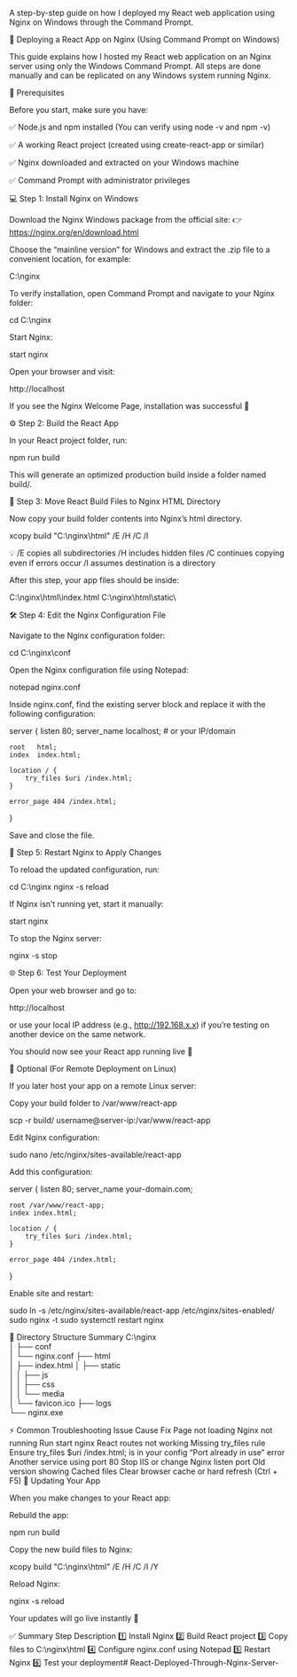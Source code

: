 A step-by-step guide on how I deployed my React web application using Nginx on Windows through the Command Prompt.

🚀 Deploying a React App on Nginx (Using Command Prompt on Windows)

This guide explains how I hosted my React web application on an Nginx server using only the Windows Command Prompt.
All steps are done manually and can be replicated on any Windows system running Nginx.

🧩 Prerequisites

Before you start, make sure you have:

✅ Node.js and npm installed
(You can verify using node -v and npm -v)

✅ A working React project (created using create-react-app or similar)

✅ Nginx downloaded and extracted on your Windows machine

✅ Command Prompt with administrator privileges

💻 Step 1: Install Nginx on Windows

Download the Nginx Windows package from the official site:
👉 https://nginx.org/en/download.html

Choose the “mainline version” for Windows and extract the .zip file to a convenient location, for example:

C:\nginx


To verify installation, open Command Prompt and navigate to your Nginx folder:

cd C:\nginx


Start Nginx:

start nginx


Open your browser and visit:

http://localhost


If you see the Nginx Welcome Page, installation was successful 🎉

⚙️ Step 2: Build the React App

In your React project folder, run:

npm run build


This will generate an optimized production build inside a folder named build/.

📂 Step 3: Move React Build Files to Nginx HTML Directory

Now copy your build folder contents into Nginx’s html directory.

xcopy build "C:\nginx\html" /E /H /C /I


💡 /E copies all subdirectories
/H includes hidden files
/C continues copying even if errors occur
/I assumes destination is a directory

After this step, your app files should be inside:

C:\nginx\html\index.html
C:\nginx\html\static\

🛠️ Step 4: Edit the Nginx Configuration File

Navigate to the Nginx configuration folder:

cd C:\nginx\conf


Open the Nginx configuration file using Notepad:

notepad nginx.conf


Inside nginx.conf, find the existing server block and replace it with the following configuration:

server {
    listen       80;
    server_name  localhost;  # or your IP/domain

    root   html;
    index  index.html;

    location / {
        try_files $uri /index.html;
    }

    error_page 404 /index.html;
}


Save and close the file.

🔄 Step 5: Restart Nginx to Apply Changes

To reload the updated configuration, run:

cd C:\nginx
nginx -s reload


If Nginx isn’t running yet, start it manually:

start nginx


To stop the Nginx server:

nginx -s stop

🌐 Step 6: Test Your Deployment

Open your web browser and go to:

http://localhost


or use your local IP address (e.g., http://192.168.x.x) if you’re testing on another device on the same network.

You should now see your React app running live 🎉

🧰 Optional (For Remote Deployment on Linux)

If you later host your app on a remote Linux server:

Copy your build folder to /var/www/react-app

scp -r build/ username@server-ip:/var/www/react-app


Edit Nginx configuration:

sudo nano /etc/nginx/sites-available/react-app


Add this configuration:

server {
    listen 80;
    server_name your-domain.com;

    root /var/www/react-app;
    index index.html;

    location / {
        try_files $uri /index.html;
    }

    error_page 404 /index.html;
}


Enable site and restart:

sudo ln -s /etc/nginx/sites-available/react-app /etc/nginx/sites-enabled/
sudo nginx -t
sudo systemctl restart nginx

🧾 Directory Structure Summary
C:\nginx\
│
├── conf\
│   └── nginx.conf
├── html\
│   ├── index.html
│   ├── static\
│   │   ├── js\
│   │   ├── css\
│   │   └── media\
│   └── favicon.ico
├── logs\
└── nginx.exe

⚡ Common Troubleshooting
Issue	Cause	Fix
Page not loading	Nginx not running	Run start nginx
React routes not working	Missing try_files rule	Ensure try_files $uri /index.html; is in your config
“Port already in use” error	Another service using port 80	Stop IIS or change Nginx listen port
Old version showing	Cached files	Clear browser cache or hard refresh (Ctrl + F5)
🔁 Updating Your App

When you make changes to your React app:

Rebuild the app:

npm run build


Copy the new build files to Nginx:

xcopy build "C:\nginx\html" /E /H /C /I /Y


Reload Nginx:

nginx -s reload


Your updates will go live instantly 🚀

✅ Summary
Step	Description
1️⃣	Install Nginx
2️⃣	Build React project
3️⃣	Copy files to C:\nginx\html
4️⃣	Configure nginx.conf using Notepad
5️⃣	Restart Nginx
6️⃣	Test your deployment# React-Deployed-Through-Nginx-Server-

